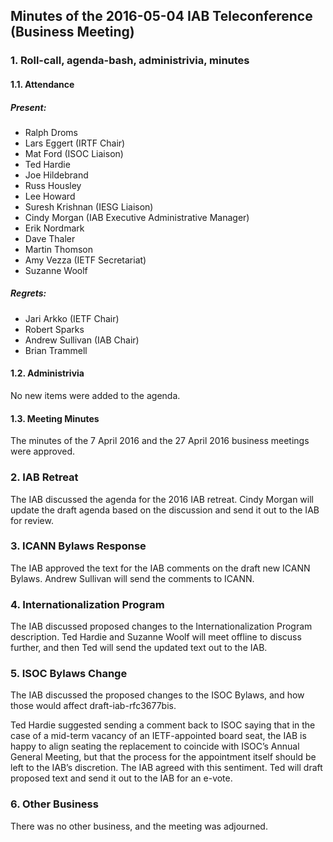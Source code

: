 
Minutes of the 2016-05-04 IAB Teleconference (Business Meeting)
---------------------------------------------------------------


### 1. Roll-call, agenda-bash, administrivia, minutes


#### 1.1. Attendance


##### Present:


* Ralph Droms
* Lars Eggert (IRTF Chair)
* Mat Ford (ISOC Liaison)
* Ted Hardie
* Joe Hildebrand
* Russ Housley
* Lee Howard
* Suresh Krishnan (IESG Liaison)
* Cindy Morgan (IAB Executive Administrative Manager)
* Erik Nordmark
* Dave Thaler
* Martin Thomson
* Amy Vezza (IETF Secretariat)
* Suzanne Woolf


##### Regrets:


* Jari Arkko (IETF Chair)
* Robert Sparks
* Andrew Sullivan (IAB Chair)
* Brian Trammell


#### 1.2. Administrivia


No new items were added to the agenda.


#### 1.3. Meeting Minutes


The minutes of the 7 April 2016 and the 27 April 2016 business meetings were approved.


### 2. IAB Retreat


The IAB discussed the agenda for the 2016 IAB retreat. Cindy Morgan will update the draft agenda based on the discussion and send it out to the IAB for review.


### 3. ICANN Bylaws Response


The IAB approved the text for the IAB comments on the draft new ICANN Bylaws. Andrew Sullivan will send the comments to ICANN.


### 4. Internationalization Program


The IAB discussed proposed changes to the Internationalization Program description. Ted Hardie and Suzanne Woolf will meet offline to discuss further, and then Ted will send the updated text out to the IAB.


### 5. ISOC Bylaws Change


The IAB discussed the proposed changes to the ISOC Bylaws, and how those would affect draft-iab-rfc3677bis.


Ted Hardie suggested sending a comment back to ISOC saying that in the case of a mid-term vacancy of an IETF-appointed board seat, the IAB is happy to align seating the replacement to coincide with ISOC’s Annual General Meeting, but that the process for the appointment itself should be left to the IAB’s discretion. The IAB agreed with this sentiment. Ted will draft proposed text and send it out to the IAB for an e-vote.


### 6. Other Business


There was no other business, and the meeting was adjourned.


